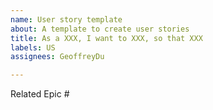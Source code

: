 ```yaml
---
name: User story template
about: A template to create user stories
title: As a XXX, I want to XXX, so that XXX
labels: US
assignees: GeoffreyDu

---
```


Related Epic #
